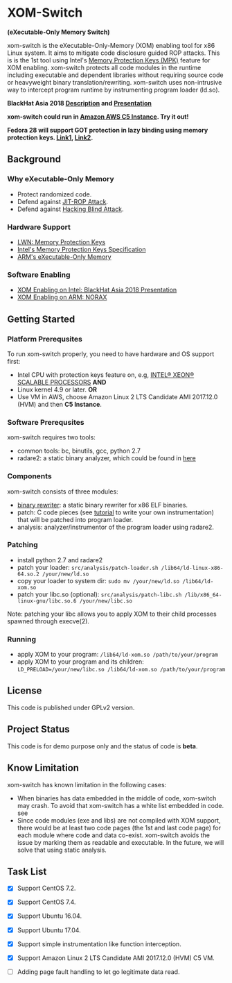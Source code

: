  # XOM-Switch
 **(eXecutable-Only Memory Switch)**

xom-switch is the eXecutable-Only-Memory (XOM) enabling tool for x86 Linux system. It aims to mitigate code disclosure guided ROP attacks. This is is the 1st tool using Intel's [Memory Protection Keys (MPK)](https://lwn.net/Articles/643797/) feature for XOM enabling. xom-switch protects all code modules in the runtime including executable and dependent libraries without requiring source code or heavyweight binary translation/rewriting. xom-switch uses non-intrusive way to intercept program runtime by instrumenting program loader (ld.so).

**BlackHat Asia 2018 [Description](https://www.blackhat.com/asia-18/briefings.html#xom-switch-hiding-your-code-from-advanced-code-reuse-attacks-in-one-shot) and [Presentation](https://www.blackhat.com/docs/asia-18/asia-18-Zhang-Liu-Xom-switch--v1.3.pdf)**

**xom-switch could run in [Amazon AWS C5 Instance](https://aws.amazon.com/ec2/instance-types/c5/). Try it out!**

**Fedora 28 will support GOT protection in lazy binding using memory protection keys. [Link1](https://www.phoronix.com/scan.php?page=news_item&px=Glibc-Memory-Protection-Keys), [Link2](https://fedoraproject.org/wiki/Changes/HardeningFlags28).**

## Background

### Why eXecutable-Only Memory
 - Protect randomized code.
 - Defend against [JIT-ROP Attack](https://cs.unc.edu/~fabian/papers/oakland2013.pdf).
 - Defend against [Hacking Blind Attack](http://www.scs.stanford.edu/~sorbo/brop/bittau-brop.pdf).
 
### Hardware Support
 - [LWN: Memory Protection Keys](https://lwn.net/Articles/643797/)
 - [Intel's Memory Protection Keys Specification](https://software.intel.com/sites/default/files/managed/7c/f1/253668-sdm-vol-3a.pdf)
 - [ARM's eXecutable-Only Memory](http://infocenter.arm.com/help/topic/com.arm.doc.dui0471j/chr1368698326509.html)
 
### Software Enabling
 - [XOM Enabling on Intel: BlackHat Asia 2018 Presentation](presentation/xom-switch-bhasia-2018-v1.3.pdf)
 - [XOM Enabling on ARM: NORAX](https://www.longlu.org/downloads/NORAX.pdf)


## Getting Started

### Platform Prerequsites
To run xom-switch properly, you need to have hardware and OS support first:
  - Intel CPU with protection keys feature on, e.g, [INTEL® XEON® SCALABLE PROCESSORS](https://www.intel.com/content/www/us/en/products/processors/xeon/scalable.html) **AND**
  - Linux kernel 4.9 or later.
  **OR**
  - Use VM in AWS, choose Amazon Linux 2 LTS Candidate AMI 2017.12.0 (HVM) and then **C5 Instance**.

### Software Prerequsites
xom-switch requires two tools:
  - common tools: bc, binutils, gcc, python 2.7
  - radare2: a static binary analyzer, which could be found in [here](https://github.com/radare/radare2.git)

### Components
xom-switch consists of three modules:
 - [binary rewriter](src/rewriter/README.md): a static binary rewriter for x86 ELF binaries.
 - patch: C code pieces (see [tutorial](src/patch/tutorial/README.md) to write your own instrumentation) that will be patched into program loader.
 - analysis: analyzer/instrumentor of the program loader using radare2.

### Patching
 - install python 2.7 and radare2
 - patch your loader: `src/analysis/patch-loader.sh /lib64/ld-linux-x86-64.so.2 /your/new/ld.so`
 - copy your loader to system dir: ```sudo mv /your/new/ld.so /lib64/ld-xom.so```
 - patch your libc.so (optional): ```src/analysis/patch-libc.sh /lib/x86_64-linux-gnu/libc.so.6 /your/new/libc.so```

Note: patching your libc allows you to apply XOM to their child processes spawned through execve(2).

### Running
 - apply XOM to your program: `/lib64/ld-xom.so /path/to/your/program`
 - apply XOM to your program and its children: `LD_PRELOAD=/your/new/libc.so /lib64/ld-xom.so /path/to/your/program`

## License

This code is published under GPLv2 version.


## Project Status

This code is for demo purpose only and the status of code is **beta**.

## Know Limitation
xom-switch has known limitation in the following cases:
 - When binaries has data embedded in the middle of code, xom-switch may crash. To avoid that xom-switch has a white list embedded in code. see
 - Since code modules (exe and libs) are not compiled with XOM support, there would be at least two code pages (the 1st and last code page) for each module where code and data co-exist. xom-switch avoids the issue by marking them as readable and executable. In the future, we will solve that using static analysis.
## Task List

- [x] Support CentOS 7.2.
- [x] Support CentOS 7.4.
- [x] Support Ubuntu 16.04.
- [x] Support Ubuntu 17.04.
- [x] Support simple instrumentation like function interception.
- [x] Support Amazon Linux 2 LTS Candidate AMI 2017.12.0 (HVM) C5 VM.
- [ ] Adding page fault handling to let go legitimate data read.


